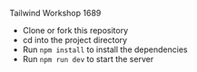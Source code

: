 Tailwind Workshop 1689
- Clone or fork this repository
- cd into the project directory
- Run `npm install` to install the dependencies
- Run `npm run dev` to start the server
